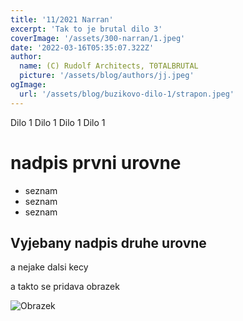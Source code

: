 ```yaml
---
title: '11/2021 Narran'
excerpt: 'Tak to je brutal dilo 3'
coverImage: '/assets/300-narran/1.jpeg'
date: '2022-03-16T05:35:07.322Z'
author:
  name: (C) Rudolf Architects, T0TALBRUTAL
  picture: '/assets/blog/authors/jj.jpeg'
ogImage:
  url: '/assets/blog/buzikovo-dilo-1/strapon.jpeg'
---
```


Dilo 1 Dilo 1 Dilo 1 Dilo 1 

# nadpis prvni urovne 

- seznam
- seznam
- seznam

## Vyjebany nadpis druhe urovne

a nejake dalsi kecy

a takto se pridava obrazek 

![Obrazek](/assets/blog/buzikovo-dilo-1/strapon.jpeg)
